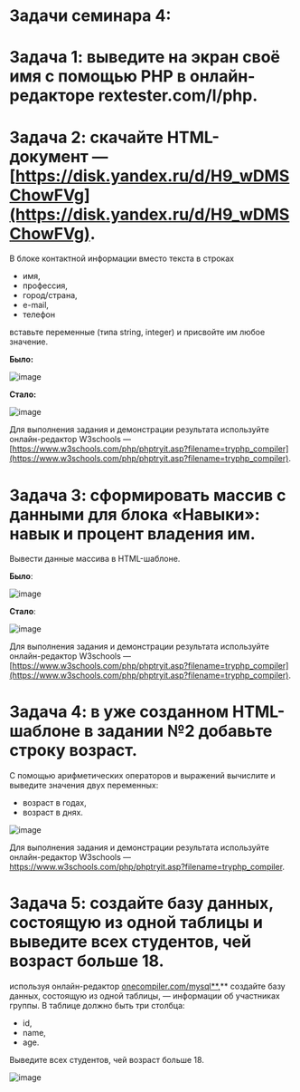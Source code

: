 # Задачи семинара 4:
# Задача 1: выведите на экран своё имя с помощью PHP в онлайн-редакторе rextester.com/l/php.

# Задача 2: скачайте HTML-документ — [https://disk.yandex.ru/d/H9_wDMSChowFVg](https://disk.yandex.ru/d/H9_wDMSChowFVg). 
В блоке контактной информации вместо текста в строках  

- имя,
- профессия,
- город/страна,
- e-mail,
- телефон

вставьте переменные (типа string, integer) и присвойте им любое значение.

**Было:**

![image](https://user-images.githubusercontent.com/60044826/172843119-b93997da-4dad-48d7-afbc-6b80c39e316b.png)

**Стало:**

![image](https://user-images.githubusercontent.com/60044826/172843174-0893852a-29a1-4b2e-91f2-6f093d87d1f9.png)

Для выполнения задания и демонстрации результата используйте онлайн-редактор W3schools — [https://www.w3schools.com/php/phptryit.asp?filename=tryphp_compiler](https://www.w3schools.com/php/phptryit.asp?filename=tryphp_compiler).

# Задача 3: сформировать массив с данными для блока «Навыки»: навык и процент владения им.

Вывести данные массива в HTML-шаблоне.

**Было**:

![image](https://user-images.githubusercontent.com/60044826/172843551-4151e2fa-ff05-447c-a222-a527ef4d4a59.png)

 **Стало**:

![image](https://user-images.githubusercontent.com/60044826/172843581-36feaf69-faed-4f70-ad6b-2ab76c183135.png)

Для выполнения задания и демонстрации результата используйте онлайн-редактор W3schools — 
[https://www.w3schools.com/php/phptryit.asp?filename=tryphp_compiler](https://www.w3schools.com/php/phptryit.asp?filename=tryphp_compiler).

# Задача 4: в уже созданном HTML-шаблоне в задании №2 добавьте строку **возраст.**

С помощью арифметических операторов и выражений вычислите и выведите значения двух переменных:

- возраст в годах,
- возраст в днях.

![image](https://user-images.githubusercontent.com/60044826/172843808-d569cd17-0d0a-4b24-b449-e782295eb8fd.png)

Для выполнения задания и демонстрации результата используйте онлайн-редактор W3schools — https://www.w3schools.com/php/phptryit.asp?filename=tryphp_compiler.

# Задача 5: создайте базу данных, состоящую из одной таблицы и выведите всех студентов, чей возраст больше 18.

используя онлайн-редактор [onecompiler.com/mysql**,](https://onecompiler.com/mysql)** создайте базу данных, состоящую из одной таблицы, — 
информации об участниках группы. В таблице должно быть три столбца:

- id,
- name,
- age.

Выведите всех студентов, чей возраст больше 18.

![image](https://user-images.githubusercontent.com/60044826/172844065-238c9037-889e-4a0d-a879-d99683ac39a3.png)
